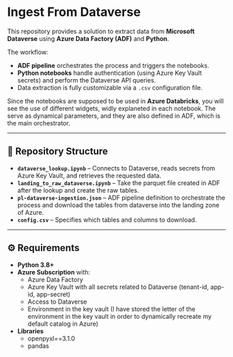# Ingest From Dataverse

This repository provides a solution to extract data from **Microsoft Dataverse** using **Azure Data Factory (ADF)** and **Python**.

The workflow:
- **ADF pipeline** orchestrates the process and triggers the notebooks.
- **Python notebooks** handle authentication (using Azure Key Vault secrets) and perform the Dataverse API queries.
- Data extraction is fully customizable via a `.csv` configuration file.

Since the notebooks are supposed to be used in **Azure Databricks**, you will see the use of different widgets, widly explaneted in each notebook. The serve as dynamical parameters, and they are also defined in ADF, which is the main orchestrator.

---

## 📂 Repository Structure

- **`dataverse_lookup.ipynb`** – Connects to Dataverse, reads secrets from Azure Key Vault, and retrieves the requested data.
- **`landing_to_raw_dataverse.ipynb`** – Take the parquet file created in ADF after the lookup and create the raw tables.
- **`pl-dataverse-ingestion.json`** – ADF pipeline definition to orchestrate the process and download the tables from dataverse into the landing zone of Azure.
- **`config.csv`** – Specifies which tables and columns to download.

---

## ⚙️ Requirements

- **Python 3.8+**
- **Azure Subscription** with:
  - Azure Data Factory
  - Azure Key Vault with all secrets related to Dataverse (tenant-id, app-id, app-secret)
  - Access to Dataverse
  - Environment in the key vault (I have stored the letter of the environment in the key vault in order to dynamically recreate my default catalog in Azure)
- **Libraries**
  - openpyxl==3.1.0
  - pandas
